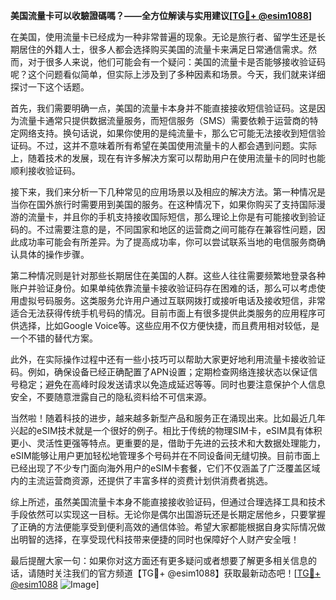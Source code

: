 **美国流量卡可以收驗證碼嗎？——全方位解读与实用建议[[TG💪+ @esim1088](https://t.me/s/esim1088)]**

在美国，使用流量卡已经成为一种非常普遍的现象。无论是旅行者、留学生还是长期居住的外籍人士，很多人都会选择购买美国的流量卡来满足日常通信需求。然而，对于很多人来说，他们可能会有一个疑问：美国的流量卡是否能够接收验证码呢？这个问题看似简单，但实际上涉及到了多种因素和场景。今天，我们就来详细探讨一下这个话题。

首先，我们需要明确一点，美国的流量卡本身并不能直接接收短信验证码。这是因为流量卡通常只提供数据流量服务，而短信服务（SMS）需要依赖于运营商的特定网络支持。换句话说，如果你使用的是纯流量卡，那么它可能无法接收到短信验证码。不过，这并不意味着所有希望在美国使用流量卡的人都会遇到问题。实际上，随着技术的发展，现在有许多解决方案可以帮助用户在使用流量卡的同时也能顺利接收验证码。

接下来，我们来分析一下几种常见的应用场景以及相应的解决方法。第一种情况是当你在国外旅行时需要用到美国的服务。在这种情况下，如果你购买了支持国际漫游的流量卡，并且你的手机支持接收国际短信，那么理论上你是有可能接收到验证码的。不过需要注意的是，不同国家和地区的运营商之间可能存在兼容性问题，因此成功率可能会有所差异。为了提高成功率，你可以尝试联系当地的电信服务商确认具体的操作步骤。

第二种情况则是针对那些长期居住在美国的人群。这些人往往需要频繁地登录各种账户并验证身份。如果单纯依靠流量卡接收验证码存在困难的话，那么可以考虑使用虚拟号码服务。这类服务允许用户通过互联网拨打或接听电话及接收短信，非常适合无法获得传统手机号码的情况。目前市面上有很多提供此类服务的应用程序可供选择，比如Google Voice等。这些应用不仅方便快捷，而且费用相对较低，是一个不错的替代方案。

此外，在实际操作过程中还有一些小技巧可以帮助大家更好地利用流量卡接收验证码。例如，确保设备已经正确配置了APN设置；定期检查网络连接状态以保证信号稳定；避免在高峰时段发送请求以免造成延迟等等。同时也要注意保护个人信息安全，不要随意泄露自己的隐私资料给不可信来源。

当然啦！随着科技的进步，越来越多新型产品和服务正在涌现出来。比如最近几年兴起的eSIM技术就是一个很好的例子。相比于传统的物理SIM卡，eSIM具有体积更小、灵活性更强等特点。更重要的是，借助于先进的云技术和大数据处理能力，eSIM能够让用户更加轻松地管理多个号码并在不同设备间无缝切换。目前市面上已经出现了不少专门面向海外用户的eSIM卡套餐，它们不仅涵盖了广泛覆盖区域内的主流运营商资源，还提供了丰富多样的资费计划供消费者挑选。

综上所述，虽然美国流量卡本身不能直接接收验证码，但通过合理选择工具和技术手段依然可以实现这一目标。无论你是偶尔出国游玩还是长期定居他乡，只要掌握了正确的方法便能享受到便利高效的通信体验。希望大家都能根据自身实际情况做出明智的选择，在享受现代科技带来便捷的同时也保障好个人财产安全哦！

最后提醒大家一句：如果你对这方面还有更多疑问或者想要了解更多相关信息的话，请随时关注我们的官方频道【TG💪+ @esim1088】获取最新动态吧！[[TG💪+ @esim1088](https://t.me/s/esim1088) ![Image](https://i.postimg.cc/4NQfJmqS/Snipaste-2025-05-13-00-14-12.png)]